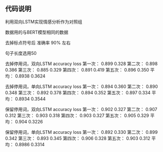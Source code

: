 ##  代码说明
利用双向LSTM实现情感分析作为对照组

数据用的与BERT模型相同的数据

去掉标点符号后
准确率 90% 左右

句子长度选用50

去掉停用词，双向LSTM
        accuracy  loss 
第一次：  0.899    0.328
第二次：  0.898    0.386
第三次：  0.885    0.329
第四次：  0.891    0.419
第五次：  0.896    0.350
平均：   0.8938   0.3624


去掉停用词，单向LSTM
        accuracy  loss 
第一次：  0.894    0.360
第二次：  0.890    0.348
第三次：  0.892    0.378
第四次：  0.894    0.352
第五次：  0.897    0.334
平均：   0.8934   0.3544


保留停用词，双向LSTM
        accuracy  loss 
第一次：  0.902    0.327
第二次：  0.907    0.312
第三次：  0.903    0.318
第四次：  0.903    0.327
第五次：  0.905    0.329
平均：    0.904   0.3226


保留停用词，单向LSTM
        accuracy  loss 
第一次：  0.892    0.330
第二次：  0.899    0.342
第三次：  0.893    0.345
第四次：  0.906    0.328
第五次：  0.903    0.312
平均：   0.8986   0.3314

